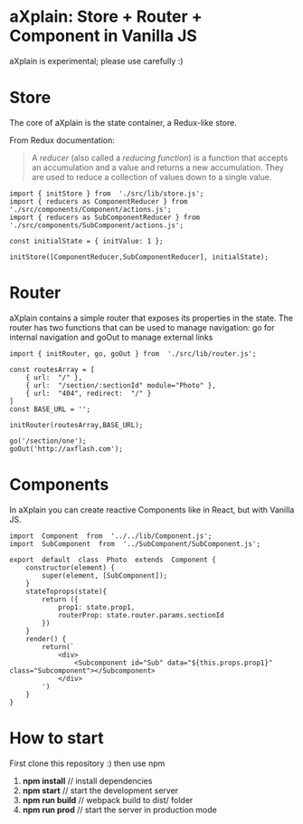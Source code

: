 # aXplain: Store + Router + Component in Vanilla JS

aXplain is experimental; please use carefully :)

# Store
The core of aXplain is the state container, a Redux-like store.

From Redux documentation:
> A _reducer_ (also called a _reducing function_) is a function that
> accepts an accumulation and a value and returns a new accumulation.
> They are used to reduce a collection of values down to a single value.

    import { initStore } from  './src/lib/store.js';
	import { reducers as ComponentReducer } from './src/components/Component/actions.js';
	import { reducers as SubComponentReducer } from './src/components/SubComponent/actions.js';
    
    const initialState = { initValue: 1 };
    
    initStore([ComponentReducer,SubComponentReducer], initialState);

# Router
aXplain contains a simple router that exposes its properties in the state. 
The router has two functions that can be used to manage navigation: go for internal navigation and goOut to manage external links
    
    import { initRouter, go, goOut } from  './src/lib/router.js';
    
    const routesArray = [
        { url:  "/" },
        { url:  "/section/:sectionId" module="Photo" },
        { url:  "404", redirect:  "/" }
    ]
    const BASE_URL = '';
    
    initRouter(routesArray,BASE_URL);
    
    go('/section/one');
    goOut('http://axflash.com');

# Components
In aXplain you can create reactive Components like in React, but with Vanilla JS.

    import  Component  from  '../../lib/Component.js';
    import  SubComponent  from  '../SubComponent/SubComponent.js';
    
    export  default  class  Photo  extends  Component {
        constructor(element) {
            super(element, [SubComponent]);
        }
        stateToprops(state){
            return ({
                prop1: state.prop1,
                routerProp: state.router.params.sectionId
            })
        }
        render() {
            return(`
                <div>
                    <Subcomponent id="Sub" data="${this.props.prop1}" class="Subcomponent"></Subcomponent>
                </div>
            ')
        }
    }


# How to start
First clone this repository :)
then use npm

 1. **npm install** // install dependencies
 2. **npm start** // start the development server
 3. **npm run build** // webpack build to dist/ folder
 4. **npm run prod** // start the server in production mode
